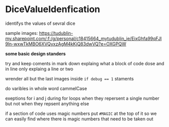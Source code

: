 # DiceValueIdenfication
 identifys the values of sevral dice

sample images:
https://tudublin-my.sharepoint.com/:f:/g/personal/c18415664_mytudublin_ie/EixGhfa99qFJl9ln-wxwTkMBO6XVQyxzAgM4kKjQ83dwVQ?e=OXGPQW

**some basic design standers**

try and keep coments in mark down explaing what a block of code dose and in line only explaing a line or two

wrender all but the last images inside ```if debug == 1``` staments

do varibles in whole word cammelCase

exeptions for i and j during for loops when they repersent a single number but not when they repsent anything else

if a section of code uses magic numbers put `#MAGIC` at the top of it so we can easily find where there is magic numbers that need to be taken out
